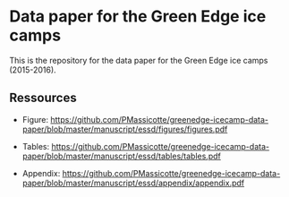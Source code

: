 # Data paper for the Green Edge ice camps

This is the repository for the data paper for the Green Edge ice camps (2015-2016).

## Ressources

- Figure: https://github.com/PMassicotte/greenedge-icecamp-data-paper/blob/master/manuscript/essd/figures/figures.pdf

- Tables: https://github.com/PMassicotte/greenedge-icecamp-data-paper/blob/master/manuscript/essd/tables/tables.pdf

- Appendix: https://github.com/PMassicotte/greenedge-icecamp-data-paper/blob/master/manuscript/essd/appendix/appendix.pdf
